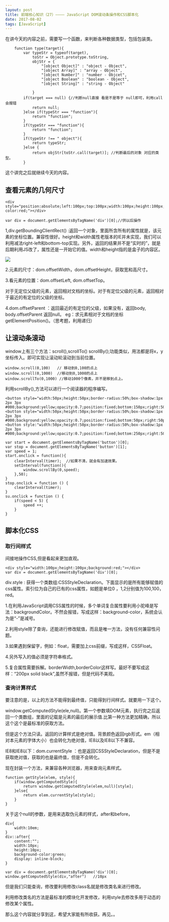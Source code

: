 ```yaml
---
layout: post
title: 前端核心知识（27）———— JavaScript DOM滚动条操作和CSS脚本化
date: 2017-08-02
tags: [JavaScript]
---
```


在讲今天的内容之前，需要写一个函数，来判断各种数据类型，包括包装类。

		function type(target){
			var typeStr = typeof(target),
				toStr = Object.prototype.toString,
				objStr = {
					"[object Object]" : "object - Object",
					"[object Array]" : "array - Object",
					"[object Number]" : "number - Objcet",
					"[object Boolean" : "boolean - Object",
					"[object String]" : "string - Object"
					
				}
			if(target === null) {//判断null直接 看是不是等于 null即可，利用call会报错
				return null;
			}else if(typeStr === "function"){
				return "function";
			}
			if(typeStr === "function"){
				return "function";
			}
			if(typeStr !== " object"){
				return typeStr;
			}else {
				return objStr[toStr.call(target)]; //判断最后的对象 对应的类型。
			}
			
这个讲完之后就继续今天的内容。

## 查看元素的几何尺寸
	
	<div style="position:absolute;left:100px;top:100px;width:100px;height:100px;background-color:red;"></div>
	
	var div = document.getElementsByTagName('div')[0];//供以后操作

1,div.getBoundingClientRect() :返回一个对象，里面所含所有的属性就是，该元素的坐标位置。兼容性很好。height和width属性老版本的IE并未实现，我们可以利用减法right-left和bottom-top实现。另外，返回的结果并不是“实时的”，就是后期利用JS改了，属性还是一开始它的值。width和height指的是盒子的内容区。

<img src="http://os310ujuc.bkt.clouddn.com/blog11.PNG">
	
2.元素的尺寸：dom.offsetWidth，dom.offsetHeight，获取宽和高尺寸。

3.看元素的位置：dom.offsetLeft, dom.offsetTop。

对于无定位父级的元素，返回相对文档的坐标。对于有定位父级的元素，返回相对于最近的有定位的父级的坐标。

4.dom.offsetParent ：返回最近的有定位的父级，如果没有，返回body, body.offsetParent 返回null。
eg：求元素相对于文档的坐标getElementPosition()。（思考题，利用递归）


## 让滚动条滚动

window上有三个方法：scroll(),scrollTo() scrollBy();功能类似，用法都是将x，y坐标传入。即可实现让滚动轮滚动到当前位置。

	window.scroll(0,100)   // 移动到0,100的点上
	window.scroll(0,1000)  //移动到0,1000的点上
	window.scrollTo(0,1000) //移动1000个像素，并不是移到点上。

利用scrollBy(),方法可以进行一个阅读器的程序编写。

	<button style="width:50px;height:50px;border-radius:50%;box-shadow:1px 2px 3px #000;background:yellow;opacity:0.7;position:fixed;bottom:150px;right:50px;">start</button>
	<button style="width:50px;height:50px;border-radius:50%;box-shadow:1px 2px 3px #000;background:yellow;opacity:0.7;position:fixed;bottom:50px;right:50px;">stop</button>
	<button style:"width:50px;height:50px;border-radius:50%;box-shadow:1px 2px 3px #000;background:yellow;opacity:0.7;position:fixed;bottom:250px;right:50px"> 
	
	var start = document.getElementsByTagName('button')[0];
	var stop = document.getElementsByTagName('button')[1];
	var speed = 1;
	start.onclick = function(){
		clearInterval(timer);  //如果不清，就会有加速效果。
		setInterval(function(){
			window.scrollBy(0,speed);
		},50);
	}
	stop.onclick = function () {
		clearInterval(timer);
	}
	su.onclick = function () {
		if(speed < 5) {
			speed ++;
		}
	}

## 脚本化CSS

### 取行间样式
间接地操作CSS,但是看起来更加直观。
	
	<div style="width:100px;height:100px;background:red;"></div>
	var div = document.getElementsByTagName('div')[0];
	
div.style : 获得一个类数组:CSSStyleDeclaration。下面显示的是所有能够赋值的css属性。索引位为自己的已有的css属性，如题是单位0 ，1,2分别值为100,100，red。

1.在利用JavaScript调用CSS属性的时候，多个单词复合属性要利用小驼峰是写法：backgroundColor。不然会报错，写成这样：background-color，系统会认为是“-”是减号。

2.利用style除了查询，还能进行修改赋值，而且是唯一方法，没有任何兼容性问题。

3.如果遇到保留字，例如：float，需要加上css前缀，写成这样，CSSFloat。

4.另外写入的值必须是字符串格式。

5.复合属性需要拆解。borderWidth,borderColor这样写。最好不要写成这样：“200px solid black”,虽然不报错，但是代码不美观。

### 查询计算样式

要注意的是，以上的方法不能得到最终值，只能得到行间样式。就要用一下这个。

window.getComputedStyle(ele,null)。第一个参数填DOM元素，执行完之后返回一个类数组，里面的记载是元素的最后的展示值.比第一种方法更加精确，所以这个这个是最标准的获取方法。


但是这个方法只读。返回的计算样式是绝对值。背景颜色返回rgb形式。em（相对本元素的字体大小）也会转化为绝对值，IE8以及IE8以下不兼容。

IE8和IE8以下：dom.currentStyle ：也是返回CSSStyleDeclaration，但是不是获取绝对值，获取的也是最终值，但是不会转化。

现在封装一个方法，来兼容各种浏览器，用来查询元素样式。
	
	function getStyle(elem, style){
		if(window.getComputedStyle){
			return window.getComputedStyle(elem,null)[style];
		}else{
			return elem.currentStyle[style];
		}
	}

关于这个null的参数，是用来选取伪元素的样式，after和before，
	
	div{
		width:10em;
	}
	div::after{
		content:"";
		width:10px;
		height:10px;
		background-color:green;
		display: inline-block;
	}
	
	var div = document.getElementsByTagName('div')[0];
	window.getComputedStyle(div,"after")   //10px
	
但是我们只能查询，修改要利用修改class名就是修改类名来进行修改。

利用修改类名的方法是最标准的模块化开发修改，利用style去修改多用于动态的修改某个属性。

那么这个内容就分享到这，希望大家能有所收获。再见。。














